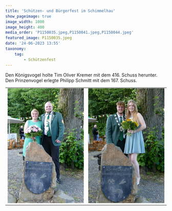 ```yaml
---
title: 'Schützen- und Bürgerfest im Schimmelhau'
show_pageimage: true
image_width: 1000
image_height: 400
media_order: 'P1150035.jpeg,P1150041.jpeg,P1150044.jpeg'
featured_image: P1150035.jpeg
date: '24-06-2023 13:55'
taxonomy:
    tag:
        - Schützenfest
---
```


Den Königsvogel holte Tim Oliver Kremer mit dem 416. Schuss herunter.  
Den Prinzenvogel erlegte Philipp Schmitt mit dem 167. Schuss.

|  |  |
| -------- | ------- |
| ![P1150041](P1150041.jpeg "P1150041") | ![P1150044](P1150044.jpeg "P1150044") |